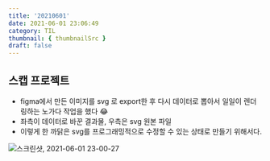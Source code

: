 ```yaml
---
title: '20210601'
date: 2021-06-01 23:06:49
category: TIL
thumbnail: { thumbnailSrc }
draft: false
---
```


## 스캡 프로젝트

- figma에서 만든 이미지를 svg 로 export한 후 다시 데이터로 뽑아서 일일이 렌더링하는 노가다 작업을 했다 😂
- 좌측이 데이터로 바꾼 결과물, 우측은 svg 원본 파일
- 이렇게 한 까닭은 svg를 프로그래밍적으로 수정할 수 있는 상태로 만들기 위해서다.

![스크린샷, 2021-06-01 23-00-27](https://user-images.githubusercontent.com/47022167/120342906-32ebe180-c333-11eb-9e1b-49ea9e15f939.png)

